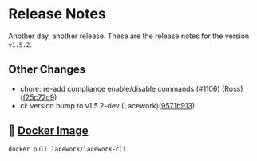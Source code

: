 # Release Notes
Another day, another release. These are the release notes for the version `v1.5.2`.

## Other Changes
* chore: re-add compliance enable/disable commands (#1106) (Ross)([f25c72c9](https://github.com/lacework/go-sdk/commit/f25c72c9902bbdcdb22ccf98d28f9e39c57c9dc5))
* ci: version bump to v1.5.2-dev (Lacework)([9571b913](https://github.com/lacework/go-sdk/commit/9571b91369161598dcb88e8dad22835ea723976e))

## :whale: [Docker Image](https://hub.docker.com/r/lacework/lacework-cli)
```
docker pull lacework/lacework-cli
```
